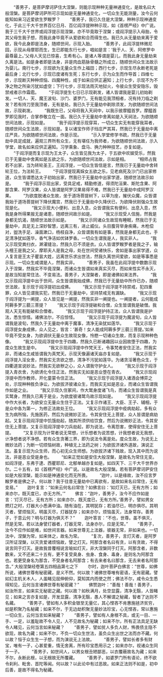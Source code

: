 <!-- { "loadSidebar": true } -->
　　“善男子，是菩萨摩诃萨住大涅槃，则能示现种种无量神通变化，是故名曰大般涅槃。是菩萨摩诃萨所可示现如是无量神通变化，一切众生无能测量，汝今云何能知如来习近爱欲生罗睺罗？
　　“善男子，我已久住是大涅槃，种种示现神通变化，于此三千大千世界百亿日月、百亿阎浮提种种示现，如《首楞严经》中广说。我于三千大千世界或阎浮提示现涅槃，亦不毕竟取于涅槃；或阎浮提示入母胎，令其父母生我子想，而我此身毕竟不从爱欲和合而得生也。我已久从无量劫来离于爱欲，我今此身即是法身，随顺世间，示现入胎。
　　“善男子，此阎浮提林微尼园，示现从母摩耶而生，生已即能东行七步，唱如是言：‘我于人、天、阿修罗中最尊最上。’父母人天见已惊喜，生希有心。是诸人等谓是婴儿，而我此身无量劫来久离是法。如是身者即是法身，非是肉血筋脉骨髓之所成立，随顺世间众生法故示为婴儿。南行七步，示现欲为无量众生作上福田；西行七步，示现生尽永断老死是最后身；北行七步，示现已度诸有生死；东行七步，示为众生而作导首；四维七步，示现断灭种种烦恼、四魔种性，成于如来应供正遍知；上行七步，示现不为不净之物之所染污犹如虚空；下行七步，示现法雨灭地狱火，令彼众生受安隐乐，毁禁戒者示作霜雹。
　　“于阎浮提生七日已示现剃发，诸人皆谓我是婴儿初始剃发。一切人、天、魔王波旬、沙门、婆罗门，无有能见我顶相者，况有持刀临之剃发？若有持刀至我顶者，无有是处。我已久于无量劫中剃除须发，为欲随顺世间法故，示现剃发。
　　“我既生已，父母将我入天祠中，以我示彼摩醯首罗。摩醯首罗即见我时，合掌恭敬立在一面。我已久于无量劫中舍离如是入天祠法，为欲随顺世间法故，示现如是。
　　“我于阎浮提示现穿耳，一切众生实无有能穿我耳者，随顺世间众生法故，示现如是。复以诸宝作师子珰庄严其耳，然我已于无量劫中离庄严具，为欲随顺世间法故，作是示现。
　　“示入学堂修学书疏，然我已于无量劫中具足成就，遍观三界所有众生，无有堪任为我师者，为欲随顺世间法故，示入学堂，故名如来应供正遍知。习学乘象、盘马、捔力种种技艺，亦复如是。
　　“于阎浮提而复示现为王太子，众生皆见我为太子，于五欲中欢娱受乐，然我已于无量劫中舍离如是五欲之乐，为欲随顺世间法故，示如是相。
　　“相师占我若不出家，当为转轮圣王，王阎浮提，一切众生皆信是言，然我已于无量劫中舍转轮王位，为法轮王。
　　“于阎浮提现离婇女五欲之乐，见老病死及沙门已出家修道，众生皆谓悉达太子初始出家，然我已于无量劫中出家学道，随顺世法故示如是。
　　“我于阎浮示现出家，受具足戒，精勤修道，得须陀洹果、斯陀含果、阿那含果、阿罗汉果，众人皆谓是阿罗汉果易得不难，然我已于无量劫中成阿罗汉果。
　　“为欲度脱诸众生故，坐于道场菩提树下，以草为座，摧伏众魔，众皆谓我始于道场菩提树下降伏魔宫，然我已于无量劫中久降伏已，为欲降伏刚强众生故现是化。
　　“我又示现大小便利、出息入息，众皆谓我实有便利、出息入息，然我是身所得果报无是诸患，随顺世间故示如是。
　　“我又示现受人信施，然我是身都无饥渴，随顺世法故示如是。
　　“我又示同诸众生故现有睡眠，然我已于无量劫中，具足无上深妙智慧，远离三有，进止威仪。头目腹背举身疾痛，木枪偿对，盥洗手足、澡面漱口，杨枝自净，众皆谓我有如是事，然我是身都无此也，手足清净犹如莲华，香气净洁如优钵罗香。一切众生谓我是人，我实非人。
　　“我又示现受粪扫衣，澣濯缝治，然我久已不须是衣。众人皆谓罗睺罗者是我之子，输头檀王是我之父，摩耶夫人是我之母，处在世间受诸快乐，舍如是事出家学道，众人复言是王太子瞿昙大姓，远离世乐求出世法，然我久离世间爱欲，如是等事悉是示现。一切众生咸谓是人，然我实非。
　　“善男子，我虽在此阎浮提中数数示现入于涅槃，然我实不毕竟涅槃，而诸众生皆谓如来真实灭尽，而如来性实不永灭，是故当知是常住法、不变易法。善男子，大涅槃者，即是诸佛如来法界。
　　“我又示现阎浮提中出于世间，众生皆谓我始成佛，然我已于无量劫中所作已办，随顺世法故，复示现于阎浮提初出成佛。
　　“我又示现于阎浮提不持禁戒，犯四重罪，众人皆见谓我实犯，然我已于无量劫中，坚持禁戒无有漏缺。
　　“我又示现于阎浮提为一阐提，众人皆见是一阐提，然我实非一阐提也。一阐提者，云何能成阿耨多罗三藐三菩提？
　　“我又示现于阎浮提破和合僧，众生皆谓我是破僧。我观人天无有能破和合僧者。
　　“我又示现于阎浮提护持正法，众人皆谓我是护法，悉生惊怪。诸佛法尔，不应惊怪。
　　“我又示现于阎浮提为魔波旬，众人皆谓我是波旬，然我久于无量劫中离于魔事，清净无染犹如莲华。
　　“我又示现于阎浮提女身成佛，众人见之，皆言：‘甚奇！女人能成阿耨多罗三藐三菩提。’如来毕竟不受女身，为欲调伏无量众生故现女像，怜愍一切诸众生故，而复示现种种色像。
　　“我又示现阎浮提中生于四趣，然我久已断诸趣因以业因故堕于四趣，为度众生故生是中。
　　“我又示现阎浮提中作梵天王，令事梵者安住正法，然我实非，而诸众生咸皆谓我为真梵天。示现天像遍诸天庙亦复如是。
　　“我又示现于阎浮提入淫女舍，然我实无贪欲之想，清净不污犹如莲华。为诸贪淫著色众生，于四衢道宣说妙法，然我实无欲秽之心，众人谓我守护女人。
　　“我又示现于阎浮提入青衣舍，为欲诱化令住正法，然我实无如是恶业堕在青衣。
　　“我又示现阎浮提中而作教师，开化童蒙令住正法。
　　“我又示现于阎浮提入诸酒会博弈之处，示现种种胜负诤讼，为欲拔济彼诸众生，而我实无如是恶业，而诸众生皆谓我作如是之业。
　　“我又示现久住冢间，作大鹫身度诸飞鸟，而诸众生皆谓我是真实鹫身，然我久已离于是业，为欲度彼诸鹫鸟故示现如是。
　　“我又示现阎浮提中作大长者，为欲安立无量众生住于正法。又复示作诸王、大臣、王子、辅相，于是众中各为第一，为修正法故处王位。
　　“我又示现阎浮提中疫病劫起，多有众生为病所恼，先施医药，然后为说微妙正法，令其安住无上菩提，众人皆谓是病劫起。又复示现阎浮提中饥饿劫起，随其所须供给饮食，然后为说微妙正法，令其安住无上菩提。又复示现阎浮提中刀兵劫起，即为说法，令离怨害，使得安住无上菩提。
　　“又复示现为计常者说无常想，计乐想者为说苦想，计我想者说无我想，计净想者说不净想。若有众生贪著三界，即为说法令离是处。度众生故，为说无上微妙法药；为断一切烦恼树故，种植无上法药之树；为欲拔济诸外道故，演说正法。虽复示现为众生师，而心初无众生师想。为欲拔济诸下贱故，现入其中而为说法，非是恶业受是身也。
　　“如来正觉如是安住大般涅槃，是故名为常住无变。如阎浮提，东弗于逮、西瞿耶尼、北郁单越亦复如是。如四天下、三千大千世界亦尔。二十五有，如《首楞严经》中广说。以是故名大般涅槃。若有菩萨摩诃萨安住如是大般涅槃，能示如是神通变化而无所畏。
　　“迦叶，以是缘故，汝不应言罗睺罗者是佛之子。何以故？我于往昔无量劫中已离欲有，是故如来名曰常住，无有变易。”
　　迦叶复言：“如来云何名曰常住？如佛言曰：‘如灯灭已，无有方所；如来亦尔，既灭度已，亦无方所。’”
　　佛言：“迦叶，善男子，汝今不应作如是言：‘灯灭尽已，无有方所；如来亦尔，既灭度已，无有方所。’善男子，譬如男女燃灯之时，灯器大小悉满中油。随有油在，其明犹存；若油尽已，明亦俱尽。其明灭者，譬烦恼灭。明虽灭尽，灯器犹存；如来亦尔，烦恼虽灭，法身常存。善男子，于意云何？明与灯器为俱灭不？”
　　迦叶答言：“不也，世尊。虽不俱灭，然是无常。若以法身譬灯器者，灯器无常，法身亦尔，应是无常。”
　　“善男子，汝今不应作如是难，如世间言器。如来世尊无上法器，彼器无常，非如来也。一切法中，涅槃为常，如来体之，故名为常。
　　“复次，善男子，言灯灭者，是阿罗汉所证涅槃，以灭贪爱诸烦恼故，譬之灯灭。阿那含者名曰有贪，以有贪故，不得说言同于灯灭。是故我昔覆相说言喻如灯灭，非大涅槃同于灯灭。阿那含者，非数数来，又不还来二十五有，更不复受臭身、虫身、食身、毒身，是则名为阿那含也。若更受身名为那含，不受身者名阿那含；有去来者名曰那含，无去来者名阿那含。”
大般涅槃经卷第五四相品第七之下
　　尔时，迦叶菩萨白佛言：“世尊，如佛所说，诸佛世尊有秘密藏，是义不然。何以故？诸佛世尊唯有密语，无有密藏。譬如幻主机关木人，人虽睹见屈伸俯仰，莫知其内而使之然；佛法不尔，咸令众生悉得知见，云何当言诸佛世尊有秘密藏？”
　　佛赞迦叶：“善哉！善哉！善男子，如汝所言，如来实无秘密之藏。何以故？如秋满月，处空显露，清净无翳，人皆睹见；如来之言亦复如是，开发显露，清净无翳，愚人不解谓之秘藏，智者了达则不名藏。
　　“善男子，譬如有人多积金银至无量亿，其心悭吝不肯惠施拯济贫穷，如是积聚乃名秘藏；如来不尔，于无边劫积聚无量妙法珍宝，心无悭吝，常以惠施一切众生，云何当言如来秘藏？
　　“善男子，譬如有人身根不具，或无一目、一手、一足，以羞耻故不令人见，人不见故名为秘藏；如来不尔，所有正法具足无缺令人睹见，云何当言如来秘藏？
　　“善男子，譬如贫人多负人财，怖畏债主隐不欲现，故名为藏；如来不尔，不负一切众生世法，虽负众生出世之法而亦不藏。何以故？恒于众生生一子想，而为演说无上法故。
　　“善男子，譬如长者多有财宝，唯有一子，心甚爱重，情无舍离，所有珍宝悉用示之；如来亦尔，视诸众生同于一子。
　　“善男子，如世间人，以男女根丑陋鄙恶，以衣覆蔽故名为藏；如来不尔，永断此根，以无根故无所覆藏。
　　“善男子，如婆罗门所有语论，终不欲令刹利、毗舍、首陀等闻。何以故？以此论中有过恶故。如来正法则不如是，初中后善，是故不得名为秘藏。
